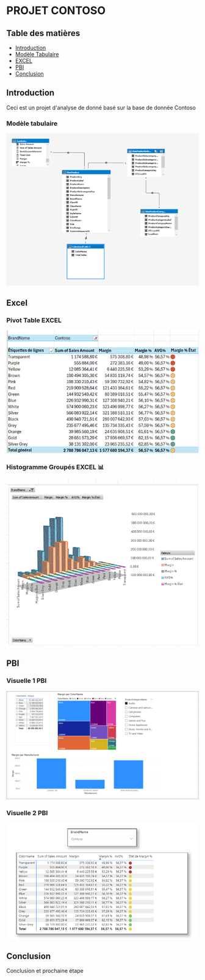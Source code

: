# PROJET CONTOSO 
## Table des matières
- [Introduction](#introduction)
- [Modèle Tabulaire](#Modèle-tabulaire)
- [EXCEL](#EXCEL)
- [PBI](#PBI)
- [Conclusion](#Conclusion)

## Introduction

Ceci est un projet d'analyse de donné basé sur la base de donnée Contoso 


### Modèle tabulaire 

![Modele](img/modele.png)

## Excel 

### Pivot Table EXCEL 

![Modele](img/PivotTable.png)

### Histogramme Groupés EXCEL :bar_chart:

![Modele](img/HisGroupe.png)


## PBI
### Visuelle 1 PBI

![Modele](img/pb1.png)

### Visuelle 2 PBI

![Modele](img/pb2.png)

## Conclusion
Conclusion et prochaine étape

